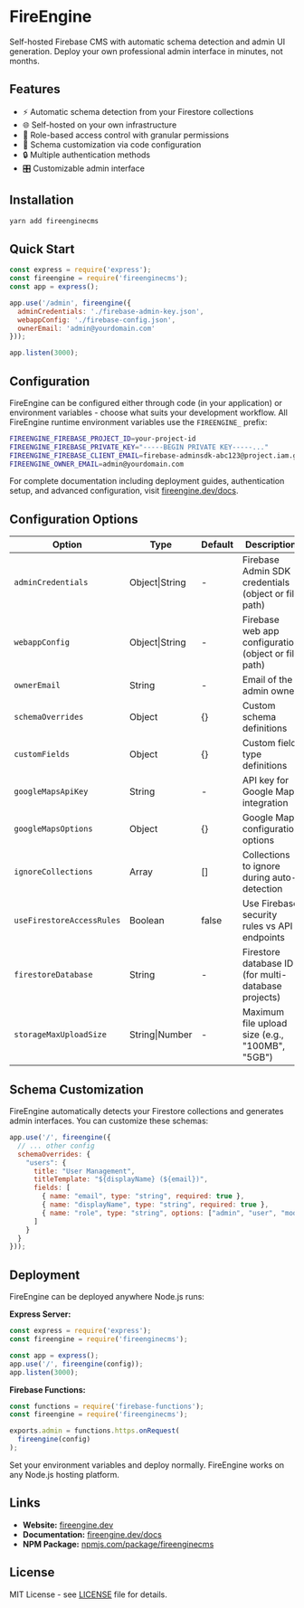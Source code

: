 # FireEngine

Self-hosted Firebase CMS with automatic schema detection and admin UI generation. Deploy your own professional admin interface in minutes, not months.

## Features

- ⚡ Automatic schema detection from your Firestore collections
- 🌐 Self-hosted on your own infrastructure
- 👥 Role-based access control with granular permissions
- 🎨 Schema customization via code configuration
- 🔒 Multiple authentication methods
- 🎛️ Customizable admin interface

## Installation

```bash
yarn add fireenginecms
```

## Quick Start

```javascript
const express = require('express');
const fireengine = require('fireenginecms');
const app = express();

app.use('/admin', fireengine({
  adminCredentials: './firebase-admin-key.json',
  webappConfig: './firebase-config.json',
  ownerEmail: 'admin@yourdomain.com'
}));

app.listen(3000);
```

## Configuration

FireEngine can be configured either through code (in your application) or environment variables - choose what suits your development workflow. All FireEngine runtime environment variables use the `FIREENGINE_` prefix:

```bash
FIREENGINE_FIREBASE_PROJECT_ID=your-project-id  
FIREENGINE_FIREBASE_PRIVATE_KEY="-----BEGIN PRIVATE KEY-----..."
FIREENGINE_FIREBASE_CLIENT_EMAIL=firebase-adminsdk-abc123@project.iam.gserviceaccount.com
FIREENGINE_OWNER_EMAIL=admin@yourdomain.com
```

For complete documentation including deployment guides, authentication setup, and advanced configuration, visit [fireengine.dev/docs](https://www.fireengine.dev/docs).

## Configuration Options

| Option | Type | Default | Description |
|--------|------|---------|-------------|
| `adminCredentials` | Object\|String | - | Firebase Admin SDK credentials (object or file path) |
| `webappConfig` | Object\|String | - | Firebase web app configuration (object or file path) |
| `ownerEmail` | String | - | Email of the admin owner |
| `schemaOverrides` | Object | {} | Custom schema definitions |
| `customFields` | Object | {} | Custom field type definitions |
| `googleMapsApiKey` | String | - | API key for Google Maps integration |
| `googleMapsOptions` | Object | {} | Google Maps configuration options |
| `ignoreCollections` | Array | [] | Collections to ignore during auto-detection |
| `useFirestoreAccessRules` | Boolean | false | Use Firebase security rules vs API endpoints |
| `firestoreDatabase` | String | - | Firestore database ID (for multi-database projects) |
| `storageMaxUploadSize` | String\|Number | - | Maximum file upload size (e.g., "100MB", "5GB") |

## Schema Customization

FireEngine automatically detects your Firestore collections and generates admin interfaces. You can customize these schemas:

```javascript
app.use('/', fireengine({
  // ... other config
  schemaOverrides: {
    "users": {
      title: "User Management",
      titleTemplate: "${displayName} (${email})",
      fields: [
        { name: "email", type: "string", required: true },
        { name: "displayName", type: "string", required: true },
        { name: "role", type: "string", options: ["admin", "user", "moderator"] }
      ]
    }
  }
}));
```

## Deployment

FireEngine can be deployed anywhere Node.js runs:

**Express Server:**
```javascript
const express = require('express');
const fireengine = require('fireenginecms');

const app = express();
app.use('/', fireengine(config));
app.listen(3000);
```

**Firebase Functions:**
```javascript
const functions = require('firebase-functions');
const fireengine = require('fireenginecms');

exports.admin = functions.https.onRequest(
  fireengine(config)
);
```

Set your environment variables and deploy normally. FireEngine works on any Node.js hosting platform.

## Links

- **Website:** [fireengine.dev](https://www.fireengine.dev/)
- **Documentation:** [fireengine.dev/docs](https://www.fireengine.dev/docs)
- **NPM Package:** [npmjs.com/package/fireenginecms](https://www.npmjs.com/package/fireenginecms)

## License

MIT License - see [LICENSE](LICENSE) file for details.
